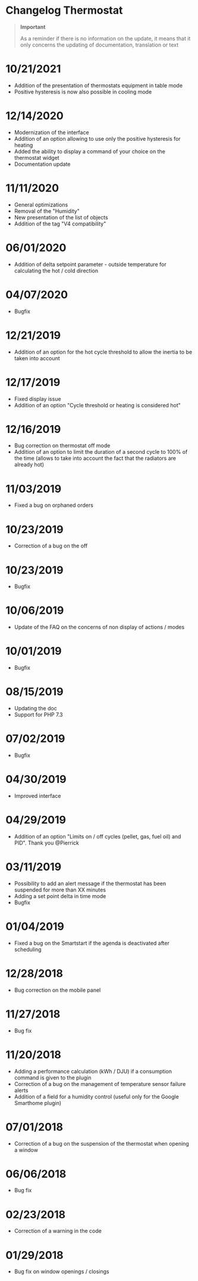 # Changelog Thermostat

>**Important**
>
>As a reminder if there is no information on the update, it means that it only concerns the updating of documentation, translation or text

# 10/21/2021

- Addition of the presentation of thermostats equipment in table mode
- Positive hysteresis is now also possible in cooling mode

# 12/14/2020

- Modernization of the interface
- Addition of an option allowing to use only the positive hysteresis for heating
- Added the ability to display a command of your choice on the thermostat widget
- Documentation update

# 11/11/2020

- General optimizations
- Removal of the "Humidity"
- New presentation of the list of objects
- Addition of the tag "V4 compatibility"

# 06/01/2020

- Addition of delta setpoint parameter - outside temperature for calculating the hot / cold direction

# 04/07/2020

- Bugfix

# 12/21/2019

- Addition of an option for the hot cycle threshold to allow the inertia to be taken into account

# 12/17/2019

- Fixed display issue
- Addition of an option "Cycle threshold or heating is considered hot"

# 12/16/2019

- Bug correction on thermostat off mode
- Addition of an option to limit the duration of a second cycle to 100% of the time (allows to take into account the fact that the radiators are already hot)

# 11/03/2019

- Fixed a bug on orphaned orders

# 10/23/2019

- Correction of a bug on the off

# 10/23/2019

- Bugfix

# 10/06/2019

- Update of the FAQ on the concerns of non display of actions / modes

# 10/01/2019

- Bugfix

# 08/15/2019

- Updating the doc
- Support for PHP 7.3

# 07/02/2019

- Bugfix

# 04/30/2019

- Improved interface

# 04/29/2019

- Addition of an option "Limits on / off cycles (pellet, gas, fuel oil) and PID". Thank you @Pierrick

# 03/11/2019

- Possibility to add an alert message if the thermostat has been suspended for more than XX minutes
- Adding a set point delta in time mode
- Bugfix

# 01/04/2019

- Fixed a bug on the Smartstart if the agenda is deactivated after scheduling

# 12/28/2018

- Bug correction on the mobile panel

# 11/27/2018

- Bug fix

# 11/20/2018

- Adding a performance calculation (kWh / DJU) if a consumption command is given to the plugin
- Correction of a bug on the management of temperature sensor failure alerts
- Addition of a field for a humidity control (useful only for the Google Smarthome plugin)

# 07/01/2018

- Correction of a bug on the suspension of the thermostat when opening a window

# 06/06/2018

- Bug fix

# 02/23/2018

- Correction of a warning in the code

# 01/29/2018

- Bug fix on window openings / closings
